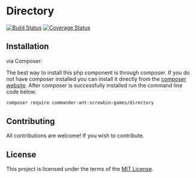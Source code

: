 # Directory

[![Build Status](https://travis-ci.org/Commander-Ant-Screwbin-Games/directory.svg?branch=master)](https://travis-ci.org/Commander-Ant-Screwbin-Games/directory)
[![Coverage Status](https://coveralls.io/repos/github/Commander-Ant-Screwbin-Games/directory/badge.svg?branch=master)](https://coveralls.io/github/Commander-Ant-Screwbin-Games/directory?branch=master)


## Installation

via Composer:

The best way to install this php component is through composer. If you do not have composer installed you can install it directly from the [composer website](https://getcomposer.org/). After composer is successfully installed run the command line code below.

```sh
composer require commander-ant-screwbin-games/directory
```

## Contributing

All contributions are welcome! If you wish to contribute.

## License

This project is licensed under the terms of the [MIT License](https://opensource.org/licenses/MIT).
